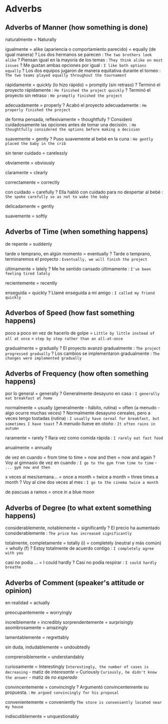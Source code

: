 # Adverbs

## Adverbs of Manner (how something is done)

naturalmente = Naturally

igualmente
    = alike (apariencia o comportamiento parecido)
    = equally (de igual manera)
    ? Los dos hermanos se parecen : `The two brothers look alike`
    ? Piensan igual en la mayoría de los temas : `They think alike on most issues`
    ? Me gustan ambas opciones por igual : `I like both options equally`
    ? Los dos equipos jugaron de manera equitativa durante el torneo : `The two teams played equally throughout the tournament`

rápidamente
    = quickly (lo hizo rápido)
    = promptly (sin retraso)
    ? Terminó el proyecto rápidamente : `He finished the project quickly`
    ? Terminó el proyecto sin retraso : `He promptly finished the project`


adecuadamente = properly
    ? Acabó el proyecto adecuadamente : `He properly finished the project`

de forma pensada, reflexivamente
    = thoughtfully
    ? Consideró cuidadosamente las opciones antes de tomar una decisión. : `He thoughtfully considered the options before making a decision`

suavemente = gently
    ? Puso suavemente al bebé en la cuna : `He gently placed the baby in the crib`

sin tener cuidado = carelessly

obviamente = obviously

claramente = clearly

correctamente = correctly

con cuidado = carefully
    ? Ella habló con cuidado para no despertar al bebé : `She spoke carefully so as not to wake the baby`

delicadamente = gently

suavemente = softly

## Adverbs of Time (when something happens)

de repente = suddenly

tarde o temprano, en algún momento = eventually
    ? Tarde o temprano, terminaremos el proyecto : `Eventually, we will finish the project`

últimamente = lately
    ? Me he sentido cansado últimamente : `I've been feeling tired lately`

recientemente = recently

enseguida = quickly
    ? Llamé enseguida a mi amigo : `I called my friend quickly`

## Adverbos of Speed (how fast something happens)

poco a poco en vez de hacerlo de golpe
    = `Little by little instead of all at once`
    = `step by step rather than an all-at-once`

gradualmente = gradually
    ? El proyecto avanzó gradualmente : `The project progressed gradually`
    ? Los cambios se implementaron gradualmente : `The changes were implemented gradually`


## Adverbs of Frequency (how often something happens)

por lo general = generally
    ? Generalmente desayuno en casa : `I generally eat breakfast at home`

normalmente
    = usually (generalmente - hábito, rutina)
    = often (a menudo - algo ocurre muchas veces)
    ? Normalmente desayuno cereales, pero a veces tengo tostadas (rutina) : `I usually have cereal for breakfast, but sometimes I have toast`
    ? A menudo llueve en otoño : `It often rains in autumn`

raramente = rarely
    ? Rara vez como comida rápida : `I rarely eat fast food`

anualmente = annually

de vez en cuando
    = from time to time
    = now and then
    = now and again
    ? Voy al gimnasio de vez en cuando : `I go to the gym from time to time` - `... gym now and then`

x veces al mes/semana...
    = once a month
    = twice a month
    = three times a month
    ? Voy al cine dos veces al mes : `I go to the cinema twice a month`

de pascuas a ramos = once in a blue moon

## Adverbs of Degree (to what extent something happens)

considerablemente, notablemente = significantly
    ? El precio ha aumentado considerablemente : `The price has increased significantly`

totalmente, completamente
    = totally (i)
    = completely (neutral y más común)
    = wholly (f)
    ? Estoy totalmente de acuerdo contigo : `I completely agree with you`

casi no podía ... = I could hardly
    ? Casi no podía respirar : `I could hardly breathe`

## Adverbs of Comment (speaker's attitude or opinion)

en realidad = actually

preocupantemente = worryingly

increíblemente = incredibly
sorprendentemente = surprisingly
asombrosamente = amazingly

lamentablemente = regrettably

sin duda, indudablemente = undoubtedly

comprensiblemente = understandably

curiosamente
    = Interestingly `Interestingly, the number of cases is decreasing`
        - matiz de _interesante_
    = Curiously `Curiously, he didn't know the answer`
        - matiz de _no esperado_

convincentemente = convincingly
    ? Argumentó convincentemente su propuesta. : `He argued convincingly for his proposal`

convenientemente = conveniently `The store is conveniently located near my house`

indiscutiblemente = unquestionably
